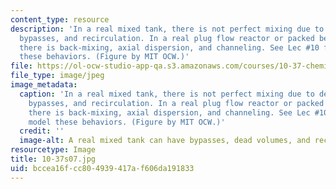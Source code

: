 ```yaml
---
content_type: resource
description: 'In a real mixed tank, there is not perfect mixing due to dead volumes,
  bypasses, and recirculation. In a real plug flow reactor or packed bed reactor,
  there is back-mixing, axial dispersion, and channeling. See Lec #10 for how to model
  these behaviors. (Figure by MIT OCW.)'
file: https://ol-ocw-studio-app-qa.s3.amazonaws.com/courses/10-37-chemical-and-biological-reaction-engineering-spring-2007/bccea16fcc804939417af606da191833_10-37s07.jpg
file_type: image/jpeg
image_metadata:
  caption: 'In a real mixed tank, there is not perfect mixing due to dead volumes,
    bypasses, and recirculation. In a real plug flow reactor or packed bed reactor,
    there is back-mixing, axial dispersion, and channeling. See Lec #10 for how to
    model these behaviors. (Figure by MIT OCW.)'
  credit: ''
  image-alt: A real mixed tank can have bypasses, dead volumes, and recirculation.
resourcetype: Image
title: 10-37s07.jpg
uid: bccea16f-cc80-4939-417a-f606da191833
---
```


